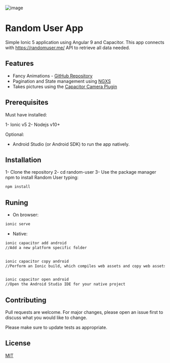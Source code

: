![image](https://user-images.githubusercontent.com/13851807/90454511-df711580-e0c9-11ea-93cb-d540c4641da2.png)

# Random User App

Simple Ionic 5 application using Angular 9 and Capacitor.
This app connects with https://randomuser.me/ API to retrieve all data needed.

## Features

* Fancy Animations - [GitHub Repository](https://github.com/mhartington/v5-animations)
* Pagination and State management using [NGXS](https://www.ngxs.io/)
* Takes pictures using the [Capacitor Camera Plugin](https://capacitorjs.com/docs/apis/camera)

## Prerequisites

Must have installed:

1- Ionic v5
2- Nodejs v10+

Optional:

* Android Studio (or Android SDK) to run the app natively.

## Installation

1- Clone the repository
2- cd random-user
3- Use the package manager npm to install Random User typing:

```bash
npm install
```

## Runing

* On browser:

```bash
ionic serve
```

* Native:
```bash
ionic capacitor add android 
//Add a new platform specific folder


ionic capacitor copy android
//Perform an Ionic build, which compiles web assets and copy web assets to Capacitor native platform


ionic capacitor open android
//Open the Android Studio IDE for your native project
```

## Contributing
Pull requests are welcome. For major changes, please open an issue first to discuss what you would like to change.

Please make sure to update tests as appropriate.

## License
[MIT](https://choosealicense.com/licenses/mit/)
